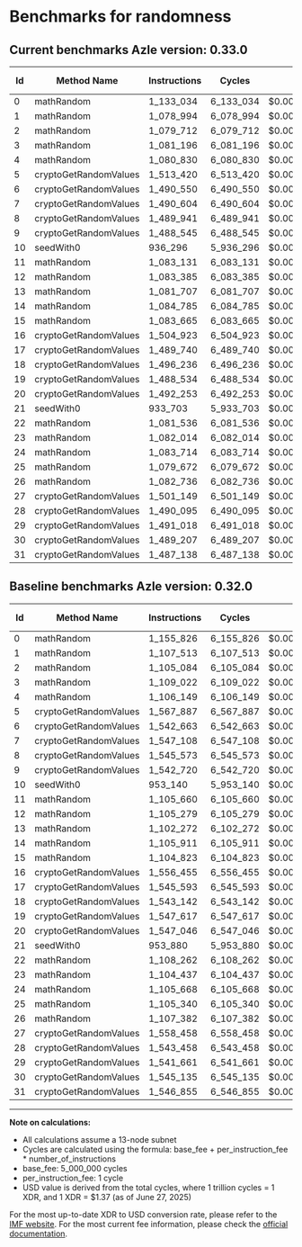# Benchmarks for randomness

## Current benchmarks Azle version: 0.33.0

| Id  | Method Name           | Instructions | Cycles    | USD           | USD/Million Calls | Change                             |
| --- | --------------------- | ------------ | --------- | ------------- | ----------------- | ---------------------------------- |
| 0   | mathRandom            | 1_133_034    | 6_133_034 | $0.0000084023 | $8.40             | <font color="green">-22_792</font> |
| 1   | mathRandom            | 1_078_994    | 6_078_994 | $0.0000083282 | $8.32             | <font color="green">-28_519</font> |
| 2   | mathRandom            | 1_079_712    | 6_079_712 | $0.0000083292 | $8.32             | <font color="green">-25_372</font> |
| 3   | mathRandom            | 1_081_196    | 6_081_196 | $0.0000083312 | $8.33             | <font color="green">-27_826</font> |
| 4   | mathRandom            | 1_080_830    | 6_080_830 | $0.0000083307 | $8.33             | <font color="green">-25_319</font> |
| 5   | cryptoGetRandomValues | 1_513_420    | 6_513_420 | $0.0000089234 | $8.92             | <font color="green">-54_467</font> |
| 6   | cryptoGetRandomValues | 1_490_550    | 6_490_550 | $0.0000088921 | $8.89             | <font color="green">-52_113</font> |
| 7   | cryptoGetRandomValues | 1_490_604    | 6_490_604 | $0.0000088921 | $8.89             | <font color="green">-56_504</font> |
| 8   | cryptoGetRandomValues | 1_489_941    | 6_489_941 | $0.0000088912 | $8.89             | <font color="green">-55_632</font> |
| 9   | cryptoGetRandomValues | 1_488_545    | 6_488_545 | $0.0000088893 | $8.88             | <font color="green">-54_175</font> |
| 10  | seedWith0             | 936_296      | 5_936_296 | $0.0000081327 | $8.13             | <font color="green">-16_844</font> |
| 11  | mathRandom            | 1_083_131    | 6_083_131 | $0.0000083339 | $8.33             | <font color="green">-22_529</font> |
| 12  | mathRandom            | 1_083_385    | 6_083_385 | $0.0000083342 | $8.33             | <font color="green">-21_894</font> |
| 13  | mathRandom            | 1_081_707    | 6_081_707 | $0.0000083319 | $8.33             | <font color="green">-20_565</font> |
| 14  | mathRandom            | 1_084_785    | 6_084_785 | $0.0000083362 | $8.33             | <font color="green">-21_126</font> |
| 15  | mathRandom            | 1_083_665    | 6_083_665 | $0.0000083346 | $8.33             | <font color="green">-21_158</font> |
| 16  | cryptoGetRandomValues | 1_504_923    | 6_504_923 | $0.0000089117 | $8.91             | <font color="green">-51_532</font> |
| 17  | cryptoGetRandomValues | 1_489_740    | 6_489_740 | $0.0000088909 | $8.89             | <font color="green">-55_853</font> |
| 18  | cryptoGetRandomValues | 1_496_236    | 6_496_236 | $0.0000088998 | $8.89             | <font color="green">-46_906</font> |
| 19  | cryptoGetRandomValues | 1_488_534    | 6_488_534 | $0.0000088893 | $8.88             | <font color="green">-59_083</font> |
| 20  | cryptoGetRandomValues | 1_492_253    | 6_492_253 | $0.0000088944 | $8.89             | <font color="green">-54_793</font> |
| 21  | seedWith0             | 933_703      | 5_933_703 | $0.0000081292 | $8.12             | <font color="green">-20_177</font> |
| 22  | mathRandom            | 1_081_536    | 6_081_536 | $0.0000083317 | $8.33             | <font color="green">-26_726</font> |
| 23  | mathRandom            | 1_082_014    | 6_082_014 | $0.0000083324 | $8.33             | <font color="green">-22_423</font> |
| 24  | mathRandom            | 1_083_714    | 6_083_714 | $0.0000083347 | $8.33             | <font color="green">-21_954</font> |
| 25  | mathRandom            | 1_079_672    | 6_079_672 | $0.0000083292 | $8.32             | <font color="green">-25_668</font> |
| 26  | mathRandom            | 1_082_736    | 6_082_736 | $0.0000083333 | $8.33             | <font color="green">-24_646</font> |
| 27  | cryptoGetRandomValues | 1_501_149    | 6_501_149 | $0.0000089066 | $8.90             | <font color="green">-57_309</font> |
| 28  | cryptoGetRandomValues | 1_490_095    | 6_490_095 | $0.0000088914 | $8.89             | <font color="green">-53_363</font> |
| 29  | cryptoGetRandomValues | 1_491_018    | 6_491_018 | $0.0000088927 | $8.89             | <font color="green">-50_643</font> |
| 30  | cryptoGetRandomValues | 1_489_207    | 6_489_207 | $0.0000088902 | $8.89             | <font color="green">-55_928</font> |
| 31  | cryptoGetRandomValues | 1_487_138    | 6_487_138 | $0.0000088874 | $8.88             | <font color="green">-59_717</font> |

## Baseline benchmarks Azle version: 0.32.0

| Id  | Method Name           | Instructions | Cycles    | USD           | USD/Million Calls |
| --- | --------------------- | ------------ | --------- | ------------- | ----------------- |
| 0   | mathRandom            | 1_155_826    | 6_155_826 | $0.0000084335 | $8.43             |
| 1   | mathRandom            | 1_107_513    | 6_107_513 | $0.0000083673 | $8.36             |
| 2   | mathRandom            | 1_105_084    | 6_105_084 | $0.0000083640 | $8.36             |
| 3   | mathRandom            | 1_109_022    | 6_109_022 | $0.0000083694 | $8.36             |
| 4   | mathRandom            | 1_106_149    | 6_106_149 | $0.0000083654 | $8.36             |
| 5   | cryptoGetRandomValues | 1_567_887    | 6_567_887 | $0.0000089980 | $8.99             |
| 6   | cryptoGetRandomValues | 1_542_663    | 6_542_663 | $0.0000089634 | $8.96             |
| 7   | cryptoGetRandomValues | 1_547_108    | 6_547_108 | $0.0000089695 | $8.96             |
| 8   | cryptoGetRandomValues | 1_545_573    | 6_545_573 | $0.0000089674 | $8.96             |
| 9   | cryptoGetRandomValues | 1_542_720    | 6_542_720 | $0.0000089635 | $8.96             |
| 10  | seedWith0             | 953_140      | 5_953_140 | $0.0000081558 | $8.15             |
| 11  | mathRandom            | 1_105_660    | 6_105_660 | $0.0000083648 | $8.36             |
| 12  | mathRandom            | 1_105_279    | 6_105_279 | $0.0000083642 | $8.36             |
| 13  | mathRandom            | 1_102_272    | 6_102_272 | $0.0000083601 | $8.36             |
| 14  | mathRandom            | 1_105_911    | 6_105_911 | $0.0000083651 | $8.36             |
| 15  | mathRandom            | 1_104_823    | 6_104_823 | $0.0000083636 | $8.36             |
| 16  | cryptoGetRandomValues | 1_556_455    | 6_556_455 | $0.0000089823 | $8.98             |
| 17  | cryptoGetRandomValues | 1_545_593    | 6_545_593 | $0.0000089675 | $8.96             |
| 18  | cryptoGetRandomValues | 1_543_142    | 6_543_142 | $0.0000089641 | $8.96             |
| 19  | cryptoGetRandomValues | 1_547_617    | 6_547_617 | $0.0000089702 | $8.97             |
| 20  | cryptoGetRandomValues | 1_547_046    | 6_547_046 | $0.0000089695 | $8.96             |
| 21  | seedWith0             | 953_880      | 5_953_880 | $0.0000081568 | $8.15             |
| 22  | mathRandom            | 1_108_262    | 6_108_262 | $0.0000083683 | $8.36             |
| 23  | mathRandom            | 1_104_437    | 6_104_437 | $0.0000083631 | $8.36             |
| 24  | mathRandom            | 1_105_668    | 6_105_668 | $0.0000083648 | $8.36             |
| 25  | mathRandom            | 1_105_340    | 6_105_340 | $0.0000083643 | $8.36             |
| 26  | mathRandom            | 1_107_382    | 6_107_382 | $0.0000083671 | $8.36             |
| 27  | cryptoGetRandomValues | 1_558_458    | 6_558_458 | $0.0000089851 | $8.98             |
| 28  | cryptoGetRandomValues | 1_543_458    | 6_543_458 | $0.0000089645 | $8.96             |
| 29  | cryptoGetRandomValues | 1_541_661    | 6_541_661 | $0.0000089621 | $8.96             |
| 30  | cryptoGetRandomValues | 1_545_135    | 6_545_135 | $0.0000089668 | $8.96             |
| 31  | cryptoGetRandomValues | 1_546_855    | 6_546_855 | $0.0000089692 | $8.96             |

---

**Note on calculations:**

- All calculations assume a 13-node subnet
- Cycles are calculated using the formula: base_fee + per_instruction_fee \* number_of_instructions
- base_fee: 5_000_000 cycles
- per_instruction_fee: 1 cycle
- USD value is derived from the total cycles, where 1 trillion cycles = 1 XDR, and 1 XDR = $1.37 (as of June 27, 2025)

For the most up-to-date XDR to USD conversion rate, please refer to the [IMF website](https://www.imf.org/external/np/fin/data/rms_sdrv.aspx).
For the most current fee information, please check the [official documentation](https://internetcomputer.org/docs/references/cycles-cost-formulas).
